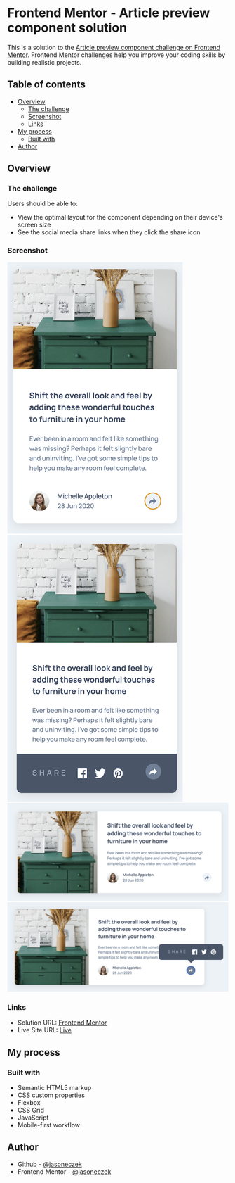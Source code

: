 # Frontend Mentor - Article preview component solution

This is a solution to the [Article preview component challenge on Frontend Mentor](https://www.frontendmentor.io/challenges/article-preview-component-dYBN_pYFT). Frontend Mentor challenges help you improve your coding skills by building realistic projects.

## Table of contents

- [Overview](#overview)
  - [The challenge](#the-challenge)
  - [Screenshot](#screenshot)
  - [Links](#links)
- [My process](#my-process)
  - [Built with](#built-with)
- [Author](#author)

## Overview

### The challenge

Users should be able to:

- View the optimal layout for the component depending on their device's screen size
- See the social media share links when they click the share icon

### Screenshot

![](./assets/screenshots/screenshot-mobile.png)  
![](./assets/screenshots/screenshot-mobile-active.png)
![](./assets/screenshots/screenshot-desktop.png)  
![](./assets/screenshots/screenshot-desktop-active.png)

### Links

- Solution URL: [Frontend Mentor](https://your-solution-url.com)
- Live Site URL: [Live](https://fementor-article-preview-component.vercel.app/)

## My process

### Built with

- Semantic HTML5 markup
- CSS custom properties
- Flexbox
- CSS Grid
- JavaScript
- Mobile-first workflow

## Author

- Github - [@jasoneczek](https://www.github.com/jasoneczek)
- Frontend Mentor - [@jasoneczek](https://www.frontendmentor.io/profile/jasoneczek)

